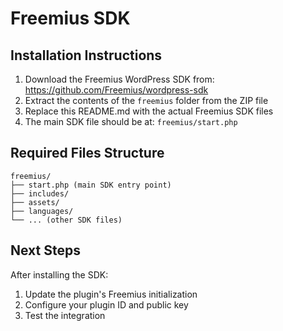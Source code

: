 # Freemius SDK

## Installation Instructions

1. Download the Freemius WordPress SDK from: https://github.com/Freemius/wordpress-sdk
2. Extract the contents of the `freemius` folder from the ZIP file
3. Replace this README.md with the actual Freemius SDK files
4. The main SDK file should be at: `freemius/start.php`

## Required Files Structure
```
freemius/
├── start.php (main SDK entry point)
├── includes/
├── assets/
├── languages/
└── ... (other SDK files)
```

## Next Steps
After installing the SDK:
1. Update the plugin's Freemius initialization
2. Configure your plugin ID and public key
3. Test the integration
